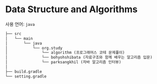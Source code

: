 # Data Structure and Algorithms  

사용 언어: `java`

```markdown
├── src  
│   └── main  
│       └── java  
│           └── org.study
│               └── algorithm (프로그래머스 코테 문제풀이)
│               └── bohyohshibata (자료구조와 함께 배우는 알고리즘 입문)
│               └── parksangkhil (자바 알고리즘 인터뷰)
│
├── build.gradle   
└── setting.gradle  
```  
